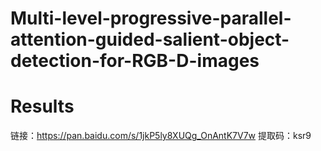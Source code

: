 # Multi-level-progressive-parallel-attention-guided-salient-object-detection-for-RGB-D-images

# Results
链接：https://pan.baidu.com/s/1jkP5ly8XUQg_OnAntK7V7w 
提取码：ksr9

